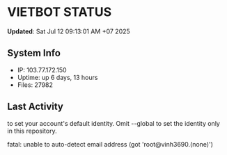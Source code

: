 # VIETBOT STATUS
**Updated**: Sat Jul 12 09:13:01 AM +07 2025

## System Info
- IP: 103.77.172.150
- Uptime: up 6 days, 13 hours
- Files: 27982

## Last Activity

to set your account's default identity.
Omit --global to set the identity only in this repository.

fatal: unable to auto-detect email address (got 'root@vinh3690.(none)')
